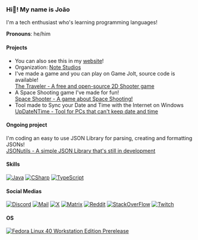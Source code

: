 ### Hi👋! My name is João
I'm a tech enthusiast who's learning programming languages!

**Pronouns**: he/him

<!-- [![GitHub Status](https://github-readme-stats.vercel.app/api?username=retrozinndev&theme=blue-green)](https://docs.github.com/articles/why-are-my-contributions-not-showing-up-on-my-profile) -->

#### Projects
 - You can also see this in my [website](https://retrozinn.dev)!
 - Organization: [Note Studios](https://github.com/notestudios)
 - I've made a game and you can play on Game Jolt, source code is available! <br>
  [The Traveler - A free and open-source 2D Shooter game](https://github.com/notestudios/TheTraveler)
 - A Space Shooting game I've made for fun! <br>
  [Space Shooter - A game about Space Shooting!](https://github.com/retrozinndev/SpaceShooter)
 - Tool made to Sync your Date and Time with the Internet on Windows <br>
  [UpDateNTime - Tool for PCs that can't keep date and time](https://github.com/retrozinndev/UpDateNTime)

#### Ongoing project
 I'm coding an easy to use JSON Library for parsing, creating and formatting JSONs! <br>
 [JSONutils - A simple JSON Library that's still in development](https://github.com/retrozinndev/JSONutils)

#### Skills
[![Java](https://img.shields.io/badge/Java-ED8B00?style=for-the-badge&logo=openjdk&logoColor=white)](https://openjdk.org/)
[![CSharp](https://img.shields.io/badge/C%23-239120?style=for-the-badge&logo=c-sharp&logoColor=white)](https://learn.microsoft.com/dotnet/csharp/)
[![TypeScript](https://img.shields.io/badge/TypeScript-007ACC?style=for-the-badge&logo=typescript&logoColor=white)](https://typescriptlang.com)

#### Social Medias
[![Discord](https://img.shields.io/badge/Discord-7289DA?style=for-the-badge&logo=discord&logoColor=white)](https://discord.com/users/568589231954591749)
[![Mail](https://img.shields.io/badge/Gmail-D14836?style=for-the-badge&logo=gmail&logoColor=white)](mailto:joaovodias@gmail.com)
[![X](https://img.shields.io/badge/X-000?style=for-the-badge&logo=x)](https://x.com/retrozinndev)
[![Matrix](https://img.shields.io/badge/matrix-000000?style=for-the-badge&logo=Matrix&logoColor=white)](https://matrix.to/#/@retrozinndev:matrix.org)
[![Reddit](https://img.shields.io/badge/Reddit-FF4500?style=for-the-badge&logo=reddit&logoColor=white)](https://www.reddit.com/user/Much_Clue7037)
[![StackOverFlow](https://img.shields.io/badge/Stack_Overflow-FE7A16?style=for-the-badge&logo=stack-overflow&logoColor=white)](https://stackoverflow.com/users/22116293/retrozinndev)
[![Twitch](https://img.shields.io/badge/Twitch-9146FF?style=for-the-badge&logo=twitch&logoColor=white)](https://www.twitch.tv/retrozinndev)
#### OS
[![Fedora Linux 40 Workstation Edition Prerelease](https://img.shields.io/badge/Fedora-294172?style=for-the-badge&logo=fedora&logoColor=white)](https://fedoraproject.org/)
